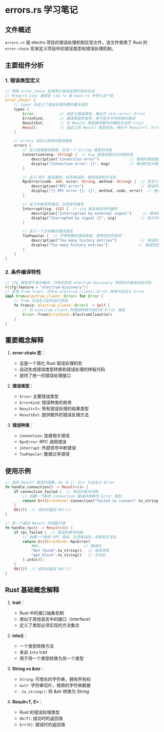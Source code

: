 # errors.rs 学习笔记

## 文件概述
`errors.rs` 是 electrs 项目的错误处理机制实现文件。该文件使用了 Rust 的 `error-chain` 宏来定义项目中的错误类型和错误处理机制。

## 主要组件分析

### 1. 错误类型定义
```rust
// 使用 error_chain 宏来简化错误处理代码的生成
// #[macro_use] 通常在 lib.rs 或 main.rs 中导入这个宏
error_chain! {
    // types 块定义了错误处理所需的基本类型
    types {
        Error,           // 自定义错误类型，类似于 std::error::Error
        ErrorKind,       // 错误类型的枚举，用于区分不同种类的错误
        ResultExt,       // 为 Result 类型提供额外的辅助方法的 trait
        Result;          // 自定义的 Result 类型别名，等价于 Result<T, Error>
    }

    // errors 块定义具体的错误类型
    errors {
        // 定义连接错误类型，包含一个 String 类型的消息
        Connection(msg: String) {  // msg 是错误相关的详细信息
            description("Connection error")              // 错误的简短描述
            display("Connection error: {}", msg)         // 错误的显示格式，{} 会被 msg 替换
        }

        // 定义 RPC 错误类型，包含错误码、错误信息和方法名
        RpcError(code: i64, error: String, method: String) {  // 包含三个字段的错误类型
            description("RPC error")                          // 错误的简短描述
            display("{} RPC error {}: {}", method, code, error)  // 格式化显示所有错误信息
        }

        // 定义中断信号错误，包含信号编号
        Interrupt(sig: i32) {  // sig 是系统信号的编号
            description("Interruption by external signal")     // 错误的简短描述
            display("Iterrupted by signal {}", sig)           // 显示中断信号编号
        }

        // 定义一个无参数的错误类型
        TooPopular {  // 不带参数的错误类型，使用空的花括号
            description("Too many history entries")           // 错误的简短描述
            display("Too many history entries")              // 错误的显示文本
        }
    }
}
```

### 2. 条件编译特性
```rust
// cfg 属性用于条件编译，只有在启用 electrum-discovery 特性时才编译这段代码
#[cfg(feature = "electrum-discovery")]
// 实现 From trait，允许从 electrum_client::Error 转换为自定义 Error
impl From<electrum_client::Error> for Error {
    // from 方法定义如何进行转换
    fn from(e: electrum_client::Error) -> Self {
        // 将 electrum_client 的错误转换为我们的 Error 类型
        Error::from(ErrorKind::ElectrumClient(e))
    }
}
```

## 重要概念解释

1. **error-chain 宏**：
   - 这是一个简化 Rust 错误处理的宏
   - 自动生成错误类型转换和错误处理的样板代码
   - 提供了统一的错误处理接口

2. **错误类型**：
   - `Error`: 主要错误类型
   - `ErrorKind`: 错误种类的枚举
   - `Result<T>`: 带有错误处理的结果类型
   - `ResultExt`: 提供额外的错误处理方法

3. **错误种类**：
   - `Connection`: 连接相关错误
   - `RpcError`: RPC 调用错误
   - `Interrupt`: 外部信号中断错误
   - `TooPopular`: 数据过多错误

## 使用示例
```rust
// 返回 Result 类型的函数，Ok 为 ()，Err 为自定义 Error
fn handle_connection() -> Result<()> {
    if connection_failed {  // 假设的条件判断
        // 创建一个新的 Connection 错误并转换为 Error 类型
        return Err(ErrorKind::Connection("Failed to connect".to_string()).into());
    }
    Ok(())  // 成功时返回 Ok(())
}

// 另一个返回 Result 的函数示例
fn handle_rpc() -> Result<()> {
    if rpc_failed {  // 假设的条件判断
        // 创建一个新的 RPC 错误，包含错误码、消息和方法名
        return Err(ErrorKind::RpcError(
            404,                    // 错误码
            "Not found".to_string(),  // 错误消息
            "get_block".to_string()   // 方法名
        ).into());
    }
    Ok(())  // 成功时返回 Ok(())
}
```

## Rust 基础概念解释

1. **trait**：
   - Rust 中的接口抽象机制
   - 类似于其他语言中的接口（interface）
   - 定义了类型必须实现的方法集合

2. **into()**：
   - 一个类型转换方法
   - 来自 `Into` trait
   - 用于将一个类型转换为另一个类型

3. **String vs &str**：
   - `String`: 可增长的字符串，拥有所有权
   - `&str`: 字符串切片，借用的字符串数据
   - `.to_string()`: 将 &str 转换为 String

4. **Result<T, E>**：
   - Rust 的错误处理类型
   - `Ok(T)`: 成功时的返回值
   - `Err(E)`: 错误时的返回值 